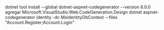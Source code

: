 ﻿dotnet tool install --global dotnet-aspnet-codegenerator --version 6.0.0
agregar  Microsoft.VisualStudio.Web.CodeGeneration.Design
dotnet aspnet-codegenerator identity -dc MsIdentityDbContext --files "Account.Register;Account.Login"